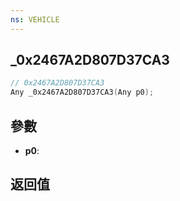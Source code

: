 ```yaml
---
ns: VEHICLE
---
```

## _0x2467A2D807D37CA3

```c
// 0x2467A2D807D37CA3
Any _0x2467A2D807D37CA3(Any p0);
```


## 參數
* **p0**: 

## 返回值
